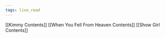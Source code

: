 ```yaml
---
tags: live_read
---
```

[[Kimmy Contents]]
[[When You Fell From Heaven Contents]]
[[Show Girl Contents]]
